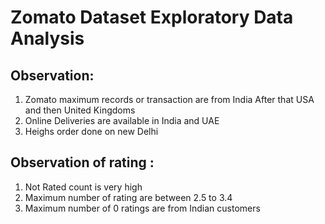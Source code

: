 # Zomato Dataset Exploratory Data Analysis




## Observation:
1. Zomato maximum records or transaction are from India After that USA and then United Kingdoms
2. Online Deliveries are available in India and UAE 
3. Heighs order done on new Delhi  

## Observation of rating :
1. Not Rated count is very high
2. Maximum number of rating are between 2.5 to 3.4
3. Maximum number of 0 ratings are from Indian customers


